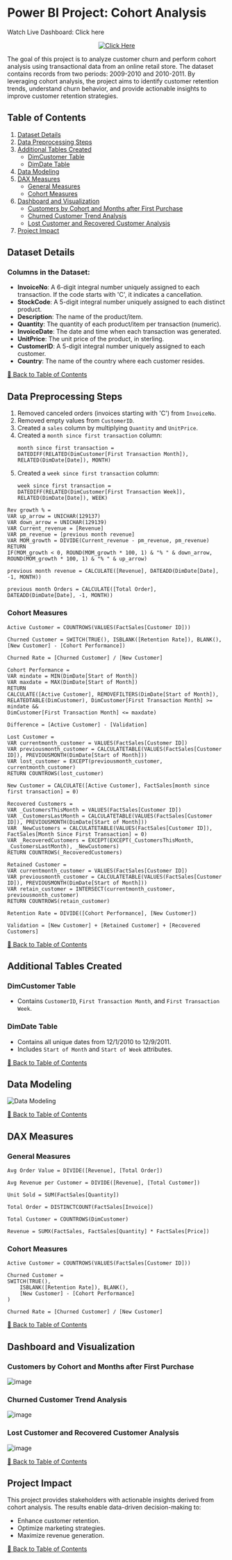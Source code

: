 # Power BI Project: Cohort Analysis
Watch Live Dashboard: Click here <p align="center">
  <a href="https://app.powerbi.com/view?r=eyJrIjoiMDI2NjZjYzgtODUwNC00MzQ3LTg4Y2ItZWFhYzE5ZGVlNjIxIiwidCI6IjQxYjQ2M2RkLTg1ZWItNGE1NS1iYTZmLTVhMWFjYWMyYjA5YyIsImMiOjEwfQ%3D%3D" target="_blank">
    <img src="https://img.shields.io/badge/Click%20Here-Power%20BI-blue?style=for-the-badge" alt="Click Here">
  </a>
</p>

The goal of this project is to analyze customer churn and perform cohort analysis using transactional data from an online retail store. The dataset contains records from two periods: 2009-2010 and 2010-2011. By leveraging cohort analysis, the project aims to identify customer retention trends, understand churn behavior, and provide actionable insights to improve customer retention strategies.

## Table of Contents
1. [Dataset Details](#dataset-details)
2. [Data Preprocessing Steps](#data-preprocessing-steps)
3. [Additional Tables Created](#additional-tables-created)
   - [DimCustomer Table](#dimcustomer-table)
   - [DimDate Table](#dimdate-table)
4. [Data Modeling](#data-modeling)
5. [DAX Measures](#dax-measures)
   - [General Measures](#general-measures)
   - [Cohort Measures](#cohort-measures)
6. [Dashboard and Visualization](#dashboard-and-visualization)
   - [Customers by Cohort and Months after First Purchase](#customers-by-cohort-and-months-after-first-purchase)
   - [Churned Customer Trend Analysis](#churned-customer-trend-analysis)
   - [Lost Customer and Recovered Customer Analysis](#lost-customer-and-recovered-customer-analysis)
7. [Project Impact](#project-impact)

## Dataset Details

### Columns in the Dataset:
- **InvoiceNo**: A 6-digit integral number uniquely assigned to each transaction. If the code starts with 'C', it indicates a cancellation.
- **StockCode**: A 5-digit integral number uniquely assigned to each distinct product.
- **Description**: The name of the product/item.
- **Quantity**: The quantity of each product/item per transaction (numeric).
- **InvoiceDate**: The date and time when each transaction was generated.
- **UnitPrice**: The unit price of the product, in sterling.
- **CustomerID**: A 5-digit integral number uniquely assigned to each customer.
- **Country**: The name of the country where each customer resides.

[🔼 Back to Table of Contents](#table-of-contents)

## Data Preprocessing Steps
1. Removed canceled orders (invoices starting with 'C') from `InvoiceNo`.
2. Removed empty values from `CustomerID`.
3. Created a `sales` column by multiplying `Quantity` and `UnitPrice`.
4. Created a `month since first transaction` column:
   ```DAX
   month since first transaction = 
   DATEDIFF(RELATED(DimCustomer[First Transaction Month]),
   RELATED(DimDate[Date]), MONTH)
   ```
5. Created a `week since first transaction` column:
   ```DAX
   week since first transaction = 
   DATEDIFF(RELATED(DimCustomer[First Transaction Week]),
   RELATED(DimDate[Date]), WEEK)
   ```
```DAX
Rev growth % = 
VAR up_arrow = UNICHAR(129137)
VAR down_arrow = UNICHAR(129139)
VAR Current_revenue = [Revenue]
VAR pm_revenue = [previous month revenue]
VAR MOM_growth = DIVIDE(Current_revenue - pm_revenue, pm_revenue)
RETURN
IF(MOM_growth < 0, ROUND(MOM_growth * 100, 1) & "% " & down_arrow,
ROUND(MOM_growth * 100, 1) & "% " & up_arrow)
```
```DAX
previous month revenue = CALCULATE([Revenue], DATEADD(DimDate[Date], -1, MONTH))
```
```DAX
previous month Orders = CALCULATE([Total Order], DATEADD(DimDate[Date], -1, MONTH))
```

### Cohort Measures
```DAX
Active Customer = COUNTROWS(VALUES(FactSales[Customer ID]))
```
```DAX
Churned Customer = SWITCH(TRUE(), ISBLANK([Retention Rate]), BLANK(), [New Customer] - [Cohort Performance])
```
```DAX
Churned Rate = [Churned Customer] / [New Customer]
```
```DAX
Cohort Performance = 
VAR mindate = MIN(DimDate[Start of Month])
VAR maxdate = MAX(DimDate[Start of Month])
RETURN
CALCULATE([Active Customer], REMOVEFILTERS(DimDate[Start of Month]),
RELATEDTABLE(DimCustomer), DimCustomer[First Transaction Month] >= mindate &&
DimCustomer[First Transaction Month] <= maxdate)
```
```DAX
Difference = [Active Customer] - [Validation]
```
```DAX
Lost Customer = 
VAR currentmonth_customer = VALUES(FactSales[Customer ID])
VAR previousmonth_customer = CALCULATETABLE(VALUES(FactSales[Customer ID]), PREVIOUSMONTH(DimDate[Start of Month]))
VAR lost_customer = EXCEPT(previousmonth_customer, currentmonth_customer)
RETURN COUNTROWS(lost_customer)
```
```DAX
New Customer = CALCULATE([Active Customer], FactSales[month since first transaction] = 0)
```
```DAX
Recovered Customers = 
VAR _CustomersThisMonth = VALUES(FactSales[Customer ID])
VAR _CustomersLastMonth = CALCULATETABLE(VALUES(FactSales[Customer ID]), PREVIOUSMONTH(DimDate[Start of Month]))
VAR _NewCustomers = CALCULATETABLE(VALUES(FactSales[Customer ID]), FactSales[Month Since First Transaction] = 0)
VAR _RecoveredCustomers = EXCEPT(EXCEPT(_CustomersThisMonth, _CustomersLastMonth), _NewCustomers)
RETURN COUNTROWS(_RecoveredCustomers)
```
```DAX
Retained Customer = 
VAR currentmonth_customer = VALUES(FactSales[Customer ID])
VAR previousmonth_customer = CALCULATETABLE(VALUES(FactSales[Customer ID]), PREVIOUSMONTH(DimDate[Start of Month]))
VAR retain_customer = INTERSECT(currentmonth_customer, previousmonth_customer)
RETURN COUNTROWS(retain_customer)
```
```DAX
Retention Rate = DIVIDE([Cohort Performance], [New Customer])
```
```DAX
Validation = [New Customer] + [Retained Customer] + [Recovered Customers]
```

[🔼 Back to Table of Contents](#table-of-contents)

## Additional Tables Created

### DimCustomer Table
- Contains `CustomerID`, `First Transaction Month`, and `First Transaction Week`.

### DimDate Table
- Contains all unique dates from 12/1/2010 to 12/9/2011.
- Includes `Start of Month` and `Start of Week` attributes.

[🔼 Back to Table of Contents](#table-of-contents)

## Data Modeling
![Data Modeling](https://github.com/Tanim-code/power-Bi-project/assets/86589317/ed9e61bb-1c8d-4954-b298-0c561b009733)

[🔼 Back to Table of Contents](#table-of-contents)

## DAX Measures

### General Measures
```DAX
Avg Order Value = DIVIDE([Revenue], [Total Order])
```
```DAX
Avg Revenue per Customer = DIVIDE([Revenue], [Total Customer])
```
```DAX
Unit Sold = SUM(FactSales[Quantity])
```
```DAX
Total Order = DISTINCTCOUNT(FactSales[Invoice])
```
```DAX
Total Customer = COUNTROWS(DimCustomer)
```
```DAX
Revenue = SUMX(FactSales, FactSales[Quantity] * FactSales[Price])
```

### Cohort Measures
```DAX
Active Customer = COUNTROWS(VALUES(FactSales[Customer ID]))
```
```DAX
Churned Customer = 
SWITCH(TRUE(),
    ISBLANK([Retention Rate]), BLANK(),
    [New Customer] - [Cohort Performance]
)
```
```DAX
Churned Rate = [Churned Customer] / [New Customer]
```

[🔼 Back to Table of Contents](#table-of-contents)

## Dashboard and Visualization

### Customers by Cohort and Months after First Purchase
![image](https://github.com/user-attachments/assets/fae91010-329b-4a17-9425-1f2df00ddbbf)

### Churned Customer Trend Analysis
![image](https://github.com/user-attachments/assets/46199aa7-25bf-4b3f-bd2f-d928e779e9c4)

### Lost Customer and Recovered Customer Analysis
![image](https://github.com/user-attachments/assets/c865aaa1-d53d-4199-8a35-5a4b55cb7d26)

[🔼 Back to Table of Contents](#table-of-contents)

## Project Impact
This project provides stakeholders with actionable insights derived from cohort analysis. The results enable data-driven decision-making to:
- Enhance customer retention.
- Optimize marketing strategies.
- Maximize revenue generation.

[🔼 Back to Table of Contents](#table-of-contents)

